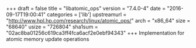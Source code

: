 +++
draft = false
title = "libatomic_ops"
version = "7.4.0-4"
date = "2016-09-17T19:00:41"
categories = ['lib']
upstreamurl = "http://www.hpl.hp.com/research/linux/atomic_ops/"
arch = "x86_64"
size = "68640"
usize = "726804"
sha1sum = "02ac8ba01256c619ca3ff4fca6acf2e0ebf94343"
+++
Implementation for atomic memory update operations
